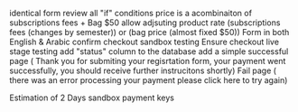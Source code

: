 identical form
review all "if" conditions
price is a acombinaiton of subscriptions fees + Bag $50
allow adjsuting product rate (subscriptions fees (changes by semester)) or (bag price (almost fixed $50))
Form in both English & Arabic
confirm checkout sandbox testing
Ensure checkout live stage testing
add "status" column to the database 
add a simple successful page  ( Thank you for submiting your regisrtation form, your payment went successfully, you should receive further instrucitons shortly) 
Fail page ( there was an error processing your payment please click here to try again)


Estimation of 2 Days
sandbox  payment keys 
